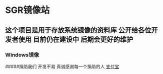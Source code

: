 # SGR镜像站
## 这个项目是用于存放系统镜像的资料库 公开给各位开发者使用 目前仍在建设中 后期会更好的维护
### Windows镜像

#####捐助我们 开发不易 真诚感谢每一个捐助的人
[支付宝](https://www.imagehub.cc/image/532DCF15-E931-4629-85BA-3DD0AF9BCE45.HdqB)

